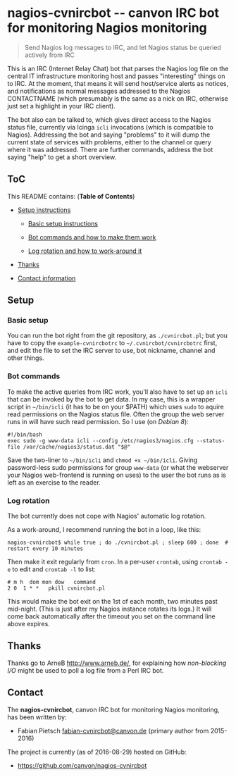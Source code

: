 
# nagios-cvnircbot -- canvon IRC bot for monitoring Nagios monitoring

> Send Nagios log messages to IRC, and let Nagios status be queried actively
> from IRC

This is an IRC (Internet Relay Chat) bot that parses the Nagios log file on the
central IT infrastructure monitoring host and passes "interesting" things on
to IRC. At the moment, that means it will send host/service alerts as notices,
and notifications as normal messages addressed to the Nagios CONTACTNAME
(which presumably is the same as a nick on IRC, otherwise just set a highlight
in your IRC client).

The bot also can be talked to, which gives direct access to the Nagios status
file, currently via Icinga `icli` invocations (which is compatible to Nagios).
Addressing the bot and saying "problems" to it will dump the current state of
services with problems, either to the channel or query where it was addressed.
There are further commands, address the bot saying "help" to get a short
overview.


## ToC

This README contains: (**Table of Contents**)

  * [Setup instructions](#setup)

    * [Basic setup instructions](#basic-setup)

    * [Bot commands and how to make them work](#bot-commands)

    * [Log rotation and how to work-around it](#log-rotation)

  * [Thanks](#thanks)

  * [Contact information](#contact)


## Setup

### Basic setup

You can run the bot right from the git repository, as `./cvnircbot.pl`; but you
have to copy the `example-cvnircbotrc` to `~/.cvnircbot/cvnircbotrc` first, and
edit the file to set the IRC server to use, bot nickname, channel and other
things.

### Bot commands

To make the active queries from IRC work, you'll also have to set up an `icli`
that can be invoked by the bot to get data. In my case, this is a wrapper script
in `~/bin/icli` (it has to be on your $PATH) which uses `sudo` to aquire read
permissions on the Nagios status file. Often the group the web server runs in
will have such read permission. So I use (on _Debian 8_):

```
#!/bin/bash
exec sudo -g www-data icli --config /etc/nagios3/nagios.cfg --status-file /var/cache/nagios3/status.dat "$@"
```

Save the two-liner to `~/bin/icli` and `chmod +x ~/bin/icli`. Giving
password-less sudo permissions for group `www-data` (or what the webserver
your Nagios web-frontend is running on uses) to the user the bot runs as
is left as an exercise to the reader.

### Log rotation

The bot currently does not cope with Nagios' automatic log rotation.

As a work-around, I recommend running the bot in a loop, like this:

```
nagios-cvnircbot$ while true ; do ./cvnircbot.pl ; sleep 600 ; done  # restart every 10 minutes
```

Then make it exit regularly from `cron`. In a per-user `crontab`,
using `crontab -e` to edit and `crontab -l` to list:

```
# m h  dom mon dow   command
2 0  1 * *   pkill cvnircbot.pl
```

This would make the bot exit on the 1st of each month, two minutes
past mid-night. (This is just after my Nagios instance rotates its logs.)
It will come back automatically after the timeout you set on the
command line above expires.


## Thanks

Thanks go to ArneB <http://www.arneb.de/>, for explaining
how _non-blocking I/O_ might be used to poll a log file
from a Perl IRC bot.


## Contact

The **nagios-cvnircbot**, canvon IRC bot for monitoring Nagios monitoring, has
been written by:

  * Fabian Pietsch <fabian-cvnircbot@canvon.de>  (primary author from 2015-2016)

The project is currently (as of 2016-08-29) hosted on GitHub:

  * https://github.com/canvon/nagios-cvnircbot


